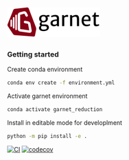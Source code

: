 # ![](garnet.svg)


### Getting started

Create conda environment
```bash
conda env create -f environment.yml
```

Activate garnet environment
```bash
conda activate garnet_reduction
```

Install in editable mode for developlment
```bash
python -m pip install -e .
```


[![CI](https://github.com/neutrons/garnet_reduction/actions/workflows/garnetreduction.yml/badge.svg?branch=next)](https://github.com/neutrons/garnet_reduction/actions/workflows/garnetreduction.yml/)
[![codecov](https://codecov.io/gh/neutrons/garnet_reduction/graph/badge.svg?token=SV1HMY1XPW)](https://codecov.io/gh/neutrons/garnet_reduction)
